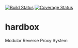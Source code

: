 [![Build Status](https://travis-ci.org/akayami/hardbox.svg?branch=master)](https://travis-ci.org/akayami/hardbox) [![Coverage Status](https://coveralls.io/repos/github/akayami/hardbox/badge.svg?branch=master)](https://coveralls.io/github/akayami/hardbox?branch=master)

# hardbox
Modular Reverse Proxy System
